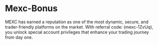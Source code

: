 # Mexc-Bonus
MEXC has earned a reputation as one of the most dynamic, secure, and trader-friendly platforms on the market. With referral code: (mexc-1ZvUq), you unlock special account privileges that enhance your trading journey from day one.
